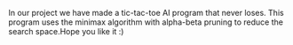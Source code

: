 In our project we have made a tic-tac-toe AI program that never loses. 
This program uses the minimax algorithm with alpha-beta pruning to reduce the search space.Hope you like it :)
